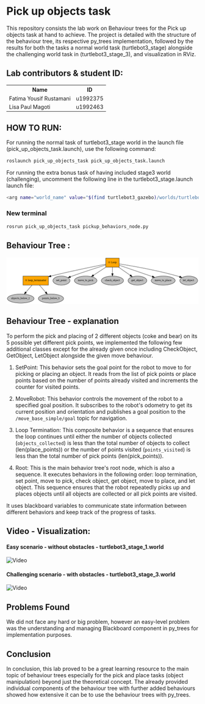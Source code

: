 # Pick up objects task

This repository consists the lab work on Behaviour trees for the Pick up objects task at hand to achieve. The project is detailed with the structure of the behaviour tree, its respective py_trees implementation, 
followed by the results for both the tasks a normal world task (turtlebot3_stage) alongside the challenging world task in (turtlebot3_stage_3), and visualization in RViz. 
<br>

## Lab contributors & student ID:
<table>
  <tr>
    <th>Name</th>
    <th>ID</th>
  </tr>
  <tr style="background-color: transparent;">
    <td>Fatima Yousif Rustamani</td>
    <td>u1992375</td>
  </tr>
  <tr style="background-color: transparent;">
    <td>Lisa Paul Magoti</td>
    <td>u1992463</td>
  </tr>
</table>

## HOW TO RUN:

For running the normal task of turtlebot3_stage world in the launch file (pick_up_objects_task.launch), use the following command:

```bash
roslaunch pick_up_objects_task pick_up_objects_task.launch
```

For running the extra bonus task of having included stage3 world (challenging), uncomment the following line in the turtlebot3_stage.launch launch file:

```bash
<arg name="world_name" value="$(find turtlebot3_gazebo)/worlds/turtlebot3_stage_3.world"/>
```

### New terminal

```bash
rosrun pick_up_objects_task pickup_behaviors_node.py
```

## Behaviour Tree :

<img src="/images/BT.png" alt="BT Image"/>  

## Behaviour Tree - explanation

To perform the pick and placing of 2 different objects (coke and bear) on its 5 possible yet different pick points, we implemented the following few additional classes except for the already given once including CheckObject, GetObject, LetObject alongside the given move behaviour.

1. SetPoint: This behavior sets the goal point for the robot to move to for picking or placing an object. It reads from the list of pick points or place points based on the number of points already visited and increments the counter for visited points.

2. MoveRobot: This behavior controls the movement of the robot to a specified goal position. It subscribes to the robot's odometry to get its current position and orientation and publishes a goal position to the `/move_base_simple/goal` topic for navigation.

3. Loop Termination: This composite behavior is a sequence that ensures the loop continues until either the number of objects collected (`objects_collected`) is less than the total number of objects to collect (len(place_points)) or the number of points visited (`points_visited`) is less than the total number of pick points (len(pick_points)).

4. Root: This is the main behavior tree's root node, which is also a sequence. It executes behaviors in the following order: loop termination, set point, move to pick, check object, get object, move to place, and let object. This sequence ensures that the robot repeatedly picks up and places objects until all objects are collected or all pick points are visited.

It uses blackboard variables to communicate state information between different behaviors and keep track of the progress of tasks.

## Video - Visualization:

#### Easy scenario - without obstacles - turtlebot3_stage_1.world
![Video](/images/BT_stage1.gif)

#### Challenging scenario - with obstacles - turtlebot3_stage_3.world
![Video](/images/BT_stage3.gif)

## Problems Found

We did not face any hard or big problem, however an easy-level problem was the understanding and managing Blackboard component in py_trees for implementation purposes.

## Conclusion

In conclusion, this lab proved to be a great learning resource to the main topic of behaviour trees especially for the pick and place tasks (object manipulation) beyond just the theoretical concept. The already provided individual components of the behaviour tree with further added behaviours showed how extensive it can be to use the behaviour trees with py_trees.

